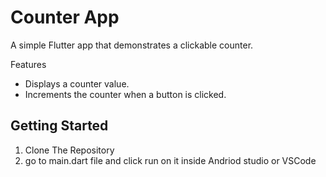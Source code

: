 # Counter App

A simple Flutter app that demonstrates a clickable counter.

Features
- Displays a counter value.
- Increments the counter when a button is clicked.

## Getting Started
1) Clone The Repository
2) go to main.dart file and click run on it inside Andriod studio or VSCode
